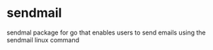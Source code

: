 # sendmail
sendmal package for go that enables users to send emails using the sendmail linux command
